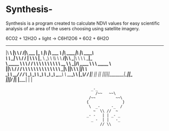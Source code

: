 # Synthesis-
Synthesis is a program created to calculate NDVI values for easy scientific analysis of an area of the users choosing using satellite imagery.

6CO2 + 12H2O + light → C6H12O6 + 6O2 + 6H2O

__    ___ ________   _________  ___  ___  _______   ________  ___  ________      
|\   ____\     |\  \  /  /|\   ___  \|\___   ___\\  \|\  \|\  ___ \ |\   ____\|\  \|\   ____\     
\ \  \___|_    \ \  \/  / | \  \\ \  \|___ \  \_\ \  \\\  \ \   __/|\ \  \___|\ \  \ \  \___|_    
 \ \_____  \    \ \    / / \ \  \\ \  \   \ \  \ \ \   __  \ \  \_|/_\ \_____  \ \  \ \_____  \    
  \|____|\  \    \/  /  /   \ \  \\ \  \   \ \  \ \ \  \ \  \ \  \_|\ \|____|\  \ \  \|____|\  \  
    ____\_\  \ __/  / /      \ \__\\ \__\   \ \__\ \ \__\ \__\ \_______\____\_\  \ \__\____\_\  \ 
   |\_________\\___/ /        \|__| \|__|    \|__|  \|__|\|__|\|_______|\_________\|__|\_________\
   \|_________\|___|/                                                  \|_________|   \|_________|
    |    |

                                          _-_
                                            /~~   ~~\
                                         /~~         ~~\
                                        {               }
                                         \  _-     -_  /
                                           ~  \\ //  ~
                                        _- -   | | _- _
                                          _ -  | |   -_
                                              // \\

